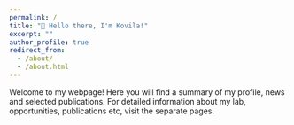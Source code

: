 ```yaml
---
permalink: /
title: "👋 Hello there, I'm Kovila!"
excerpt: ""
author_profile: true
redirect_from: 
  - /about/
  - /about.html
---
```


Welcome to my webpage! Here you will find a summary of my profile, news and selected publications. For detailed information about my lab, opportunities, publications etc, visit the separate pages.
